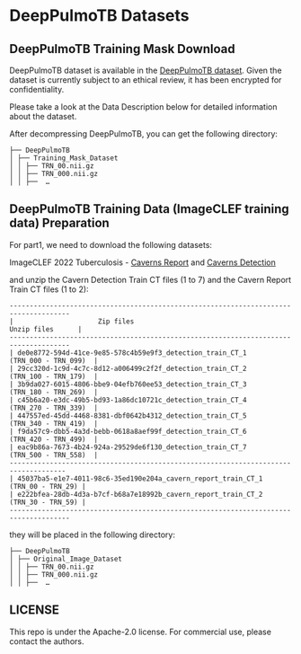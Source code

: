 # DeepPulmoTB Datasets


## DeepPulmoTB Training Mask Download

DeepPulmoTB dataset is available in the [DeepPulmoTB dataset](https://drive.google.com/drive/folders/1QPinffQ59BufdGapQyLykfaqOiDhtrnX?usp=sharing). Given the dataset is currently subject to an ethical review, it has been encrypted for confidentiality.




Please take a look at the Data Description below for detailed information about the dataset.

After decompressing DeepPulmoTB, you can get the following directory:

```none
├── DeepPulmoTB
│ ├── Training_Mask_Dataset
│ │ ├── TRN_00.nii.gz
│ │ ├── TRN_000.nii.gz
│ │ ├──  …
```

## DeepPulmoTB Training Data (ImageCLEF training data) Preparation

For part1, we need to download the following datasets:

ImageCLEF 2022 Tuberculosis - [Caverns Report](https://www.aicrowd.com/challenges/imageclef-2022-tuberculosis-caverns-report) and [Caverns Detection](https://www.aicrowd.com/challenges/imageclef-2022-tuberculosis-caverns-detection)

and unzip the Cavern Detection Train CT files (1 to 7) and the Cavern Report Train CT files (1 to 2):

```none
-------------------------------------------------------------------------------------
|                     Zip files                                    Unzip files      |
-------------------------------------------------------------------------------------
| de0e8772-594d-41ce-9e85-578c4b59e9f3_detection_train_CT_1    (TRN_000 - TRN_099)  |
| 29cc320d-1c9d-4c7c-8d12-a006499c2f2f_detection_train_CT_2    (TRN_100 - TRN_179)  |
| 3b9da027-6015-4806-bbe9-04efb760ee53_detection_train_CT_3    (TRN_180 - TRN_269)  |
| c45b6a20-e3dc-49b5-bd93-1a86dc10721c_detection_train_CT_4    (TRN_270 - TRN_339)  |
| 447557ed-45dd-4468-8381-dbf0642b4312_detection_train_CT_5    (TRN_340 - TRN_419)  |
| f9da57c9-dbb5-4a3d-bebb-0618a8aef99f_detection_train_CT_6    (TRN_420 - TRN_499)  |
| eac9b86a-7673-4b24-924a-29529de6f130_detection_train_CT_7    (TRN_500 - TRN_558)  |
------------------------------------------------------------------------------------
| 45037ba5-e1e7-4011-98c6-35ed190e204a_cavern_report_train_CT_1   (TRN_00 - TRN_29) |
| e222bfea-28db-4d3a-b7cf-b68a7e18992b_cavern_report_train_CT_2   (TRN_30 - TRN_59) |
-------------------------------------------------------------------------------------
```
they will be placed in the following directory:

```none
├── DeepPulmoTB
│ ├── Original_Image_Dataset
│ │ ├── TRN_00.nii.gz
│ │ ├── TRN_000.nii.gz
│ │ ├──  …
```

## LICENSE

This repo is under the Apache-2.0 license. For commercial use, please contact the authors.
